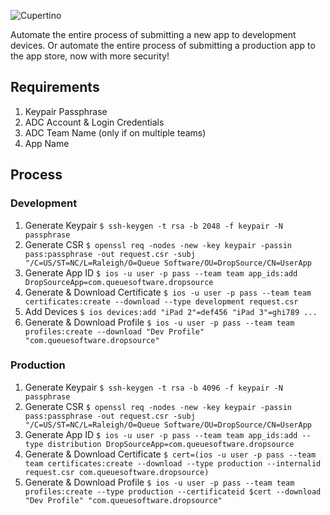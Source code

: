 ![Cupertino](https://raw.github.com/nomad/nomad.github.io/assets/cupertino-banner.png)

Automate the entire process of submitting a new app to development devices. Or automate the entire process of submitting a production app to the app store, now with more security!

## Requirements
1. Keypair Passphrase
1. ADC Account & Login Credentials
1. ADC Team Name (only if on multiple teams)
1. App Name

## Process

### Development
1. Generate Keypair
`$ ssh-keygen -t rsa -b 2048 -f keypair -N passphrase`
1. Generate CSR
`$ openssl req -nodes -new -key keypair -passin pass:passphrase -out request.csr -subj "/C=US/ST=NC/L=Raleigh/O=Queue Software/OU=DropSource/CN=UserApp`
1. Generate App ID
`$ ios -u user -p pass --team team app_ids:add DropSourceApp=com.queuesoftware.dropsource`
1. Generate & Download Certificate
`$ ios -u user -p pass --team team certificates:create --download --type development request.csr`
1. Add Devices
`$ ios devices:add "iPad 2"=def456 "iPad 3"=ghi789 ...`
1. Generate & Download Profile
`$ ios -u user -p pass --team team profiles:create --download "Dev Profile" "com.queuesoftware.dropsource"`

### Production
1. Generate Keypair
`$ ssh-keygen -t rsa -b 4096 -f keypair -N passphrase`
1. Generate CSR
`$ openssl req -nodes -new -key keypair -passin pass:passphrase -out request.csr -subj "/C=US/ST=NC/L=Raleigh/O=Queue Software/OU=DropSource/CN=UserApp`
1. Generate App ID
`$ ios -u user -p pass --team team app_ids:add --type distribution DropSourceApp=com.queuesoftware.dropsource`
1. Generate & Download Certificate
`$ cert=(ios -u user -p pass --team team certificates:create --download --type production --internalid request.csr com.queuesoftware.dropsource)`
1. Generate & Download Profile
`$ ios -u user -p pass --team team profiles:create --type production --certificateid $cert --download "Dev Profile" "com.queuesoftware.dropsource"`